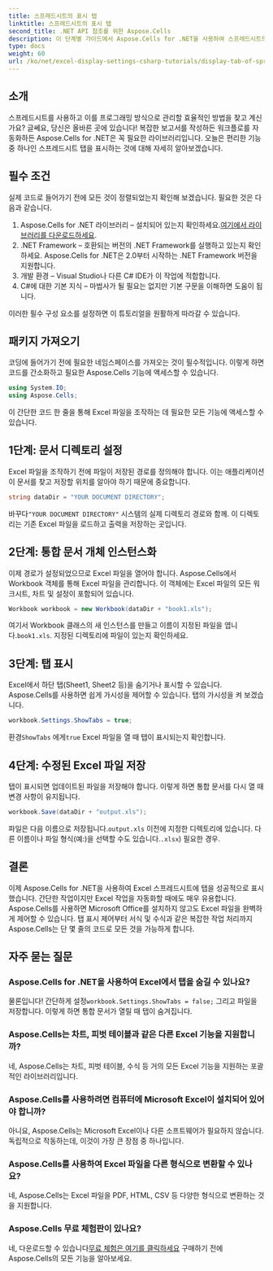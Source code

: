 ```yaml
---
title: 스프레드시트의 표시 탭
linktitle: 스프레드시트의 표시 탭
second_title: .NET API 참조를 위한 Aspose.Cells
description: 이 단계별 가이드에서 Aspose.Cells for .NET을 사용하여 스프레드시트의 탭을 표시하는 방법을 알아보세요. C#에서 Excel 자동화를 쉽게 마스터하세요.
type: docs
weight: 60
url: /ko/net/excel-display-settings-csharp-tutorials/display-tab-of-spreadsheet/
---
```

## 소개

스프레드시트를 사용하고 이를 프로그래밍 방식으로 관리할 효율적인 방법을 찾고 계신가요? 글쎄요, 당신은 올바른 곳에 있습니다! 복잡한 보고서를 작성하든 워크플로를 자동화하든 Aspose.Cells for .NET은 꼭 필요한 라이브러리입니다. 오늘은 편리한 기능 중 하나인 스프레드시트 탭을 표시하는 것에 대해 자세히 알아보겠습니다.

## 필수 조건

실제 코드로 들어가기 전에 모든 것이 정렬되었는지 확인해 보겠습니다. 필요한 것은 다음과 같습니다.

1.  Aspose.Cells for .NET 라이브러리 – 설치되어 있는지 확인하세요.[여기에서 라이브러리를 다운로드하세요](https://releases.aspose.com/cells/net/).
2. .NET Framework – 호환되는 버전의 .NET Framework를 실행하고 있는지 확인하세요. Aspose.Cells for .NET은 2.0부터 시작하는 .NET Framework 버전을 지원합니다.
3. 개발 환경 – Visual Studio나 다른 C# IDE가 이 작업에 적합합니다.
4. C#에 대한 기본 지식 – 마법사가 될 필요는 없지만 기본 구문을 이해하면 도움이 됩니다.

이러한 필수 구성 요소를 설정하면 이 튜토리얼을 원활하게 따라갈 수 있습니다.

## 패키지 가져오기

코딩에 들어가기 전에 필요한 네임스페이스를 가져오는 것이 필수적입니다. 이렇게 하면 코드를 간소화하고 필요한 Aspose.Cells 기능에 액세스할 수 있습니다.

```csharp
using System.IO;
using Aspose.Cells;
```

이 간단한 코드 한 줄을 통해 Excel 파일을 조작하는 데 필요한 모든 기능에 액세스할 수 있습니다.

## 1단계: 문서 디렉토리 설정

Excel 파일을 조작하기 전에 파일이 저장된 경로를 정의해야 합니다. 이는 애플리케이션이 문서를 찾고 저장할 위치를 알아야 하기 때문에 중요합니다.

```csharp
string dataDir = "YOUR DOCUMENT DIRECTORY";
```

 바꾸다`"YOUR DOCUMENT DIRECTORY"` 시스템의 실제 디렉토리 경로와 함께. 이 디렉토리는 기존 Excel 파일을 로드하고 출력을 저장하는 곳입니다.

## 2단계: 통합 문서 개체 인스턴스화

이제 경로가 설정되었으므로 Excel 파일을 열어야 합니다. Aspose.Cells에서 Workbook 객체를 통해 Excel 파일을 관리합니다. 이 객체에는 Excel 파일의 모든 워크시트, 차트 및 설정이 포함되어 있습니다.

```csharp
Workbook workbook = new Workbook(dataDir + "book1.xls");
```

 여기서 Workbook 클래스의 새 인스턴스를 만들고 이름이 지정된 파일을 엽니다.`book1.xls`. 지정된 디렉토리에 파일이 있는지 확인하세요.

## 3단계: 탭 표시

Excel에서 하단 탭(Sheet1, Sheet2 등)을 숨기거나 표시할 수 있습니다. Aspose.Cells를 사용하면 쉽게 가시성을 제어할 수 있습니다. 탭의 가시성을 켜 보겠습니다.

```csharp
workbook.Settings.ShowTabs = true;
```

 환경`ShowTabs` 에게`true` Excel 파일을 열 때 탭이 표시되는지 확인합니다.

## 4단계: 수정된 Excel 파일 저장

탭이 표시되면 업데이트된 파일을 저장해야 합니다. 이렇게 하면 통합 문서를 다시 열 때 변경 사항이 유지됩니다.

```csharp
workbook.Save(dataDir + "output.xls");
```

 파일은 다음 이름으로 저장됩니다.`output.xls` 이전에 지정한 디렉토리에 있습니다. 다른 이름이나 파일 형식(예:)을 선택할 수도 있습니다.`.xlsx`) 필요한 경우.

## 결론

이제 Aspose.Cells for .NET을 사용하여 Excel 스프레드시트에 탭을 성공적으로 표시했습니다. 간단한 작업이지만 Excel 작업을 자동화할 때에도 매우 유용합니다. Aspose.Cells를 사용하면 Microsoft Office를 설치하지 않고도 Excel 파일을 완벽하게 제어할 수 있습니다. 탭 표시 제어부터 서식 및 수식과 같은 복잡한 작업 처리까지 Aspose.Cells는 단 몇 줄의 코드로 모든 것을 가능하게 합니다.

## 자주 묻는 질문

### Aspose.Cells for .NET을 사용하여 Excel에서 탭을 숨길 수 있나요?
 물론입니다! 간단하게 설정`workbook.Settings.ShowTabs = false;` 그리고 파일을 저장합니다. 이렇게 하면 통합 문서가 열릴 때 탭이 숨겨집니다.

### Aspose.Cells는 차트, 피벗 테이블과 같은 다른 Excel 기능을 지원합니까?
네, Aspose.Cells는 차트, 피벗 테이블, 수식 등 거의 모든 Excel 기능을 지원하는 포괄적인 라이브러리입니다.

### Aspose.Cells를 사용하려면 컴퓨터에 Microsoft Excel이 설치되어 있어야 합니까?
아니요, Aspose.Cells는 Microsoft Excel이나 다른 소프트웨어가 필요하지 않습니다. 독립적으로 작동하는데, 이것이 가장 큰 장점 중 하나입니다.

### Aspose.Cells를 사용하여 Excel 파일을 다른 형식으로 변환할 수 있나요?
네, Aspose.Cells는 Excel 파일을 PDF, HTML, CSV 등 다양한 형식으로 변환하는 것을 지원합니다.

### Aspose.Cells 무료 체험판이 있나요?
 네, 다운로드할 수 있습니다[무료 체험은 여기를 클릭하세요](https://releases.aspose.com/) 구매하기 전에 Aspose.Cells의 모든 기능을 알아보세요.
